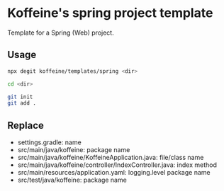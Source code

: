 # Koffeine's spring project template

Template for a Spring (Web) project.

## Usage

```sh
npx degit koffeine/templates/spring <dir>

cd <dir>

git init
git add .
```

## Replace

- settings.gradle: name
- src/main/java/koffeine: package name
- src/main/java/koffeine/KoffeineApplication.java: file/class name
- src/main/java/koffeine/controller/IndexController.java: index method
- src/main/resources/application.yaml: logging.level package name
- src/test/java/koffeine: package name
